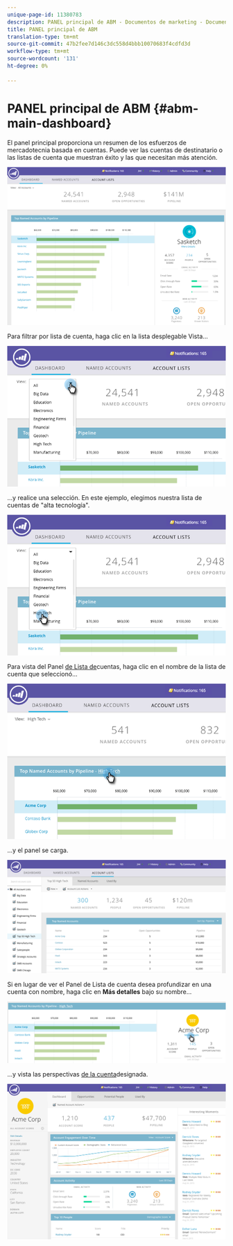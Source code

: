 ```yaml
---
unique-page-id: 11380783
description: PANEL principal de ABM - Documentos de marketing - Documentación del producto
title: PANEL principal de ABM
translation-type: tm+mt
source-git-commit: 47b2fee7d146c3dc558d4bbb10070683f4cdfd3d
workflow-type: tm+mt
source-wordcount: '131'
ht-degree: 0%

---
```



# PANEL principal de ABM {#abm-main-dashboard}

El panel principal proporciona un resumen de los esfuerzos de mercadotecnia basada en cuentas. Puede ver las cuentas de destinatario o las listas de cuenta que muestran éxito y las que necesitan más atención.

![](assets/one.png)

Para filtrar por lista de cuenta, haga clic en la lista desplegable Vista...

![](assets/two.png)

...y realice una selección. En este ejemplo, elegimos nuestra lista de cuentas de &quot;alta tecnología&quot;.

![](assets/three.png)

Para vista del Panel [de Lista de](http://docs.marketo.com/display/DOCS/Account+List+Insights#AccountListInsights-AccountListDashboard)cuentas, haga clic en el nombre de la lista de cuenta que seleccionó...

![](assets/four.png)

...y el panel se carga.

![](assets/five.png)

Si en lugar de ver el Panel de Lista de cuenta desea profundizar en una cuenta con nombre, haga clic en **Más detalles** bajo su nombre...

![](assets/six.png)

...y vista las perspectivas [de la cuenta](http://docs.marketo.com/display/DOCS/Named+Account+Insights)designada.

![](assets/seven.png)

